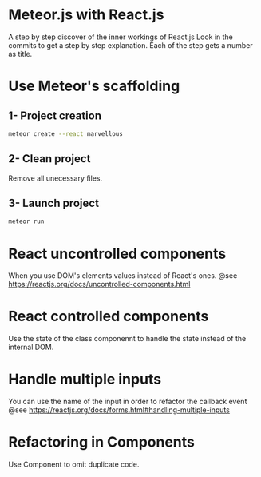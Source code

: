 # Meteor.js with React.js

A step by step discover of the inner workings of React.js
Look in the commits to get a step by step explanation.
Each of the step gets a number as title.

# Use Meteor's scaffolding
## 1- Project creation

```sh
meteor create --react marvellous
```

## 2- Clean project

Remove all unecessary files.

## 3- Launch project

```sh
meteor run
```

# React uncontrolled components

When you use DOM's elements values instead of React's ones.
@see https://reactjs.org/docs/uncontrolled-components.html

# React controlled components

Use the state of the class componennt to handle the state instead of the internal DOM.

# Handle multiple inputs

You can use the name of the input in order to refactor the callback event
@see https://reactjs.org/docs/forms.html#handling-multiple-inputs

# Refactoring in Components

Use Component to omit duplicate code.

